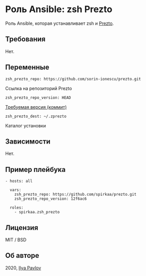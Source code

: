 # Роль Ansible: zsh Prezto

Роль Ansible, которая устанавливает zsh и [Prezto](https://github.com/sorin-ionescu/prezto).

## Требования

Нет.

## Переменные

    zsh_prezto_repo: https://github.com/sorin-ionescu/prezto.git

Ссылка на репозиторий Prezto

    zsh_prezto_repo_version: HEAD

[Требуемая версия (коммит)](https://docs.ansible.com/ansible/latest/collections/ansible/builtin/git_module.html#parameter-version)

    zsh_prezto_dest: ~/.zprezto

Каталог установки

## Зависимости

Нет.

## Пример плейбука

    - hosts: all
    
      vars:
        zsh_prezto_repo: https://github.com/spirkaa/prezto.git
        zsh_prezto_repo_version: 12f6ac6
    
      roles:
        - spirkaa.zsh_prezto

## Лицензия

MIT / BSD

## Об авторе

2020, [Ilya Pavlov](https://devmem.ru/)
